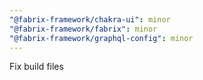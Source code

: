 ```yaml
---
"@fabrix-framework/chakra-ui": minor
"@fabrix-framework/fabrix": minor
"@fabrix-framework/graphql-config": minor
---
```


Fix build files
